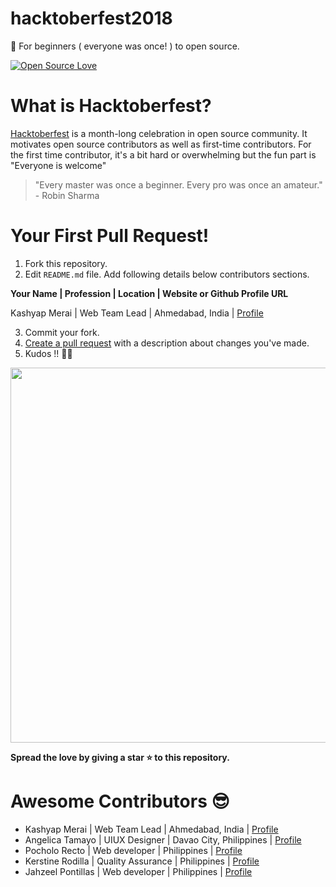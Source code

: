 # hacktoberfest2018
🎉 For beginners ( everyone was once! ) to open source. 

[![Open Source Love](https://badges.frapsoft.com/os/v1/open-source-150x25.png?v=103)](https://github.com/ellerbrock/open-source-badges/)

# What is Hacktoberfest?
[Hacktoberfest](https://hacktoberfest.digitalocean.com/) is a month-long celebration in open source community. It motivates open source contributors as well as first-time contributors. For the first time contributor, it's a bit hard or overwhelming but the fun part is "Everyone is welcome"


> "Every master was once a beginner. Every pro was once an amateur." - Robin Sharma

# Your First Pull Request!
1. Fork this repository.
2. Edit `README.md` file. Add following details below contributors sections.


**Your Name | Profession | Location | Website or Github Profile URL**


Kashyap Merai | Web Team Lead | Ahmedabad, India | [Profile](http://kamerk22.github.io)


3. Commit your fork.
4. [Create a pull request](https://www.digitalocean.com/community/tutorials/how-to-create-a-pull-request-on-github) with a description about changes you've made.
5. Kudos !! 🎊🎉


<img src="https://raw.githubusercontent.com/kamerk22/hacktoberfest2018/master/kudos.gif" width="600"  />


  
**Spread the love by giving a star ⭐ to this repository.**



# Awesome Contributors 😎
- Kashyap Merai | Web Team Lead | Ahmedabad, India | [Profile](http://kamerk22.github.io)
- Angelica Tamayo | UIUX Designer | Davao City, Philippines | [Profile](https://github.com/angelicaT3)
- Pocholo Recto | Web developer | Philippines | [Profile](https://github.com/cholorecto)
- Kerstine Rodilla | Quality Assurance | Philippines | [Profile](https://github.com/kerstinerodilla)
- Jahzeel Pontillas | Web developer | Philippines | [Profile](https://github.com/Jahzeelirish)
